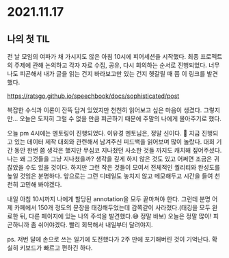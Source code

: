 2021.11.17
=====
나의 첫 TIL
-----
전 날 모임의 여파가 채 가시지도 않은 아침 10시에 피어세션을 시작했다. 최종 프로젝트의 주제에 관해 논의하고 각자 자료 수집, 공유, 다시 회의하는 순서로 진행되었다. 너무나도 피곤해서 내가 글을 읽는 건지 바라보고만 있는 건지 헷갈릴 때 쯤 이 링크를 발견했다.

<https://ratsgo.github.io/speechbook/docs/sophisticated/post>

복잡한 수식과 이론이 잔뜩 담겨 있었지만 천천히 읽어보고 싶은 마음이 생겼다. 그렇지만... 오늘은 도저히 그럴 수 없을 만큼 피곤하기 때문에 주말의 나에게 몰아주기로 했다.

오늘 pm 4시에는 멘토링이 진행되었다. 이유경 멘토님은, 정말 신이다. :angel: 지금 진행되고 있는 데이터 제작 대회와 관련해서 남겨주신 피드백을 읽어보며 많이 놀랐다. 대회 기간 동안 한번 쯤 생각은 했지만 무심코 지나쳤던 사소한 것들 까지도 캐치해 짚어주셨다. 나는 왜 그것들을 그냥 지나쳤을까? 생각을 깊게 하지 않은 것도 있고 어쩌면 조금은 귀찮았을 수도 있을 것이다. 하지만 그런 작은 것들이 모여서 전체적인 퀄리티와 완성도를 높일 것임은 분명하다. 앞으로는 그런 디테일도 놓치지 않고 메모해두고 시간을 들여 천천히 고민해 봐야겠다.

내일 아침 10시까지 나에게 할당된 annotation을 모두 끝마쳐야 한다. 그런데 분명 어제 카페에서 150개 정도의 문장을 태깅해두었는데 감쪽같이 사라졌다.(태깅을 모두 완료한 뒤, 다른 페이지에 있는 나의 주석을 발견했다.:sweat_smile: 정말 바보) 오늘은 정말 많이! 피곤하니까 좀 쉬어야겠다. 빨리 회복해서 내일부터 달려야지.

ps. 저번 달에 손으로 쓰는 일기에 도전했다가 2주 만에 포기해버린 것이 기억난다. 확실히 키보드가 빠르고 편하긴 하다. 